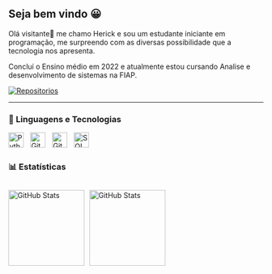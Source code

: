 ## Seja bem vindo 😀

Olá visitante👋 me chamo Herick e sou um estudante iniciante em programação, me surpreendo com as diversas possibilidade que a tecnologia nos apresenta.

Concluí o Ensino médio em 2022 e atualmente estou cursando Analise e desenvolvimento de sistemas na FIAP.


<p align="left">
    <a href="https://github.com/HerickReis?tab=repositories">
        <img 
            alt="Repositorios" 
            title="Me siga no GitHub" 
            src="https://custom-icon-badges.demolab.com/github/followers/HerickReis?color=236ad3&labelColor=1155ba&style=for-the-badge&logo=github&label=Seguidores&logoColor=white"
        />
    </a>
</p>

---

### 🤖 Linguagens e Tecnologias


<img
    align="left"
    alt="Python"
    title="Python"
    width="30px"
    style="padding-right: 10px;"
    src="https://cdn.jsdelivr.net/gh/devicons/devicon@latest/icons/python/python-original-wordmark.svg" 
/>


<img 
    align="left"
    alt="Git"
    title="Git"
    width="30px"
    style="padding-right: 10px;"
    src="https://cdn.jsdelivr.net/gh/devicons/devicon@latest/icons/git/git-plain.svg" 
/>


<img 
    align="left"
    alt="GitHub"
    title="GitHub"
    width="30px"
    style="padding-right: 10px;"
    src="https://cdn.jsdelivr.net/gh/devicons/devicon@latest/icons/github/github-original.svg" 
/>

<img 
    align="left"
    alt="SQLAlchemy"
    title="SQLAlchemy"
    width="30px"
    style="padding-right: 10px;"
    src="https://cdn.jsdelivr.net/gh/devicons/devicon@latest/icons/sqlalchemy/sqlalchemy-original.svg" 
/>

<br/>
<br/>

### 📊 Estatísticas

<div style="display: flex; align-items: center; gap: 10px;">
  <img 
    alt="GitHub Stats" 
    height="150" 
    src="https://github-readme-stats.vercel.app/api?username=HerickReis&show_icons=true&theme=tokyonight&include_all_commits=true&locale=pt-br" 
  />

  <img 
    alt="GitHub Stats" 
    height="150" 
    src="https://github-readme-stats.vercel.app/api/top-langs/?username=HerickReis&theme=tokyonight&layout=compact&custom_title=Tecnologias&langs_count=9" 
  />
</div>

